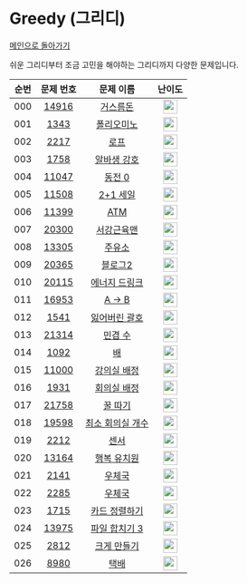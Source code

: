 # Greedy (그리디)

[메인으로 돌아가기](https://github.com/Alom-codingTest/codingTest-25-1)

쉬운 그리디부터 조금 고민을 해야하는 그리디까지 다양한 문제입니다.

| 순번  |                                   문제 번호                                   |                                     문제 이름                                     |                                        난이도                                         |
|:---:|:-------------------------------------------------------------------------:|:-----------------------------------------------------------------------------:|:----------------------------------------------------------------------------------:|
| 000 | <a href="https://www.acmicpc.net/problem/14916" target="_blank">14916</a> |   <a href="https://www.acmicpc.net/problem/14916" target="_blank">거스름돈</a>    | <img height="25px" width="25px" src="https://static.solved.ac/tier_small/6.svg"/>  |
| 001 |  <a href="https://www.acmicpc.net/problem/1343" target="_blank">1343</a>  |   <a href="https://www.acmicpc.net/problem/1343" target="_blank">폴리오미노</a>    | <img height="25px" width="25px" src="https://static.solved.ac/tier_small/6.svg"/>  |
| 002 |  <a href="https://www.acmicpc.net/problem/2217" target="_blank">2217</a>  |     <a href="https://www.acmicpc.net/problem/2217" target="_blank">로프</a>     | <img height="25px" width="25px" src="https://static.solved.ac/tier_small/7.svg"/>  |
| 003 |  <a href="https://www.acmicpc.net/problem/1758" target="_blank">1758</a>  |   <a href="https://www.acmicpc.net/problem/1758" target="_blank">알바생 강호</a>   | <img height="25px" width="25px" src="https://static.solved.ac/tier_small/7.svg"/>  |
| 004 | <a href="https://www.acmicpc.net/problem/11047" target="_blank">11047</a> |   <a href="https://www.acmicpc.net/problem/11047" target="_blank">동전 0</a>    | <img height="25px" width="25px" src="https://static.solved.ac/tier_small/7.svg"/>  |
| 005 | <a href="https://www.acmicpc.net/problem/11508" target="_blank">11508</a> |  <a href="https://www.acmicpc.net/problem/11508" target="_blank">2+1 세일</a>   | <img height="25px" width="25px" src="https://static.solved.ac/tier_small/7.svg"/>  |
| 006 | <a href="https://www.acmicpc.net/problem/11399" target="_blank">11399</a> |    <a href="https://www.acmicpc.net/problem/11399" target="_blank">ATM</a>    | <img height="25px" width="25px" src="https://static.solved.ac/tier_small/7.svg"/>  |
| 007 | <a href="https://www.acmicpc.net/problem/20300" target="_blank">20300</a> |   <a href="https://www.acmicpc.net/problem/20300" target="_blank">서강근육맨</a>   | <img height="25px" width="25px" src="https://static.solved.ac/tier_small/8.svg"/>  |
| 008 | <a href="https://www.acmicpc.net/problem/13305" target="_blank">13305</a> |    <a href="https://www.acmicpc.net/problem/13305" target="_blank">주유소</a>    | <img height="25px" width="25px" src="https://static.solved.ac/tier_small/8.svg"/>  |
| 009 | <a href="https://www.acmicpc.net/problem/20365" target="_blank">20365</a> |   <a href="https://www.acmicpc.net/problem/20365" target="_blank">블로그2</a>    | <img height="25px" width="25px" src="https://static.solved.ac/tier_small/8.svg"/>  |
| 010 | <a href="https://www.acmicpc.net/problem/20115" target="_blank">20115</a> |  <a href="https://www.acmicpc.net/problem/20115" target="_blank">에너지 드링크</a>  | <img height="25px" width="25px" src="https://static.solved.ac/tier_small/8.svg"/>  |
| 011 | <a href="https://www.acmicpc.net/problem/16953" target="_blank">16953</a> |   <a href="https://www.acmicpc.net/problem/16953" target="_blank">A → B</a>   | <img height="25px" width="25px" src="https://static.solved.ac/tier_small/9.svg"/>  |
| 012 |  <a href="https://www.acmicpc.net/problem/1541" target="_blank">1541</a>  |  <a href="https://www.acmicpc.net/problem/1541" target="_blank">잃어버린 괄호</a>   | <img height="25px" width="25px" src="https://static.solved.ac/tier_small/9.svg"/>  |
| 013 | <a href="https://www.acmicpc.net/problem/21314" target="_blank">21314</a> |   <a href="https://www.acmicpc.net/problem/21314" target="_blank">민겸 수</a>    | <img height="25px" width="25px" src="https://static.solved.ac/tier_small/10.svg"/> |
| 014 |  <a href="https://www.acmicpc.net/problem/1092" target="_blank">1092</a>  |     <a href="https://www.acmicpc.net/problem/1092" target="_blank">배</a>      | <img height="25px" width="25px" src="https://static.solved.ac/tier_small/11.svg"/> |
| 015 | <a href="https://www.acmicpc.net/problem/11000" target="_blank">11000</a> |  <a href="https://www.acmicpc.net/problem/11000" target="_blank">강의실 배정</a>   | <img height="25px" width="25px" src="https://static.solved.ac/tier_small/11.svg"/> |
| 016 |  <a href="https://www.acmicpc.net/problem/1931" target="_blank">1931</a>  |   <a href="https://www.acmicpc.net/problem/1931" target="_blank">회의실 배정</a>   | <img height="25px" width="25px" src="https://static.solved.ac/tier_small/11.svg"/> |
| 017 | <a href="https://www.acmicpc.net/problem/21758" target="_blank">21758</a> |   <a href="https://www.acmicpc.net/problem/21758" target="_blank">꿀 따기</a>    | <img height="25px" width="25px" src="https://static.solved.ac/tier_small/11.svg"/> |
| 018 | <a href="https://www.acmicpc.net/problem/19598" target="_blank">19598</a> | <a href="https://www.acmicpc.net/problem/19598" target="_blank">최소 회의실 개수</a> | <img height="25px" width="25px" src="https://static.solved.ac/tier_small/11.svg"/> |
| 019 |  <a href="https://www.acmicpc.net/problem/2212" target="_blank">2212</a>  |     <a href="https://www.acmicpc.net/problem/2212" target="_blank">센서</a>     | <img height="25px" width="25px" src="https://static.solved.ac/tier_small/11.svg"/> |
| 020 | <a href="https://www.acmicpc.net/problem/13164" target="_blank">13164</a> |  <a href="https://www.acmicpc.net/problem/13164" target="_blank">행복 유치원</a>   | <img height="25px" width="25px" src="https://static.solved.ac/tier_small/11.svg"/> |
| 021 |  <a href="https://www.acmicpc.net/problem/2141" target="_blank">2141</a>  |    <a href="https://www.acmicpc.net/problem/2141" target="_blank">우체국</a>     | <img height="25px" width="25px" src="https://static.solved.ac/tier_small/12.svg"/> |
| 022 |  <a href="https://www.acmicpc.net/problem/2285" target="_blank">2285</a>  |    <a href="https://www.acmicpc.net/problem/2285" target="_blank">우체국</a>     | <img height="25px" width="25px" src="https://static.solved.ac/tier_small/12.svg"/> |
| 023 |  <a href="https://www.acmicpc.net/problem/1715" target="_blank">1715</a>  |  <a href="https://www.acmicpc.net/problem/1715" target="_blank">카드 정렬하기</a>   | <img height="25px" width="25px" src="https://static.solved.ac/tier_small/12.svg"/> |
| 024 | <a href="https://www.acmicpc.net/problem/13975" target="_blank">13975</a> | <a href="https://www.acmicpc.net/problem/13975" target="_blank">파일 합치기 3</a>  | <img height="25px" width="25px" src="https://static.solved.ac/tier_small/12.svg"/> |
| 025 |  <a href="https://www.acmicpc.net/problem/2812" target="_blank">2812</a>  |   <a href="https://www.acmicpc.net/problem/2812" target="_blank">크게 만들기</a>   | <img height="25px" width="25px" src="https://static.solved.ac/tier_small/13.svg"/> |
| 026 |  <a href="https://www.acmicpc.net/problem/8980" target="_blank">8980</a>  |     <a href="https://www.acmicpc.net/problem/8980" target="_blank">택배</a>     | <img height="25px" width="25px" src="https://static.solved.ac/tier_small/15.svg"/> |
